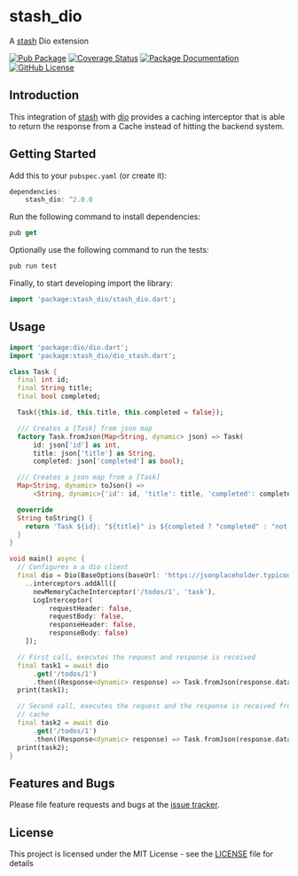 # stash_dio
A [stash](https://github.com/ivoleitao/stash) Dio extension

[![Pub Package](https://img.shields.io/pub/v/stash_dio.svg?style=flat-square)](https://pub.dartlang.org/packages/stash_dio)
[![Coverage Status](https://codecov.io/gh/ivoleitao/stash_dio/graph/badge.svg?flag=stash_dio)](https://codecov.io/gh/ivoleitao/stash_dio)
[![Package Documentation](https://img.shields.io/badge/doc-stash_dio-blue.svg)](https://www.dartdocs.org/documentation/stash_dio/latest)
[![GitHub License](https://img.shields.io/badge/License-MIT-yellow.svg)](https://opensource.org/licenses/MIT)

## Introduction

This integration of [stash](https://pub.dartlang.org/packages/stash) with [dio](https://pub.dev/packages/dio) provides a caching interceptor that is able to return the response from a Cache instead of hitting the backend system.

## Getting Started

Add this to your `pubspec.yaml` (or create it):

```dart
dependencies:
    stash_dio: ^2.0.0
```

Run the following command to install dependencies:

```dart
pub get
```

Optionally use the following command to run the tests:

```dart
pub run test
```

Finally, to start developing import the library:

```dart
import 'package:stash_dio/stash_dio.dart';
```

## Usage

```dart
import 'package:dio/dio.dart';
import 'package:stash_dio/dio_stash.dart';

class Task {
  final int id;
  final String title;
  final bool completed;

  Task({this.id, this.title, this.completed = false});

  /// Creates a [Task] from json map
  factory Task.fromJson(Map<String, dynamic> json) => Task(
      id: json['id'] as int,
      title: json['title'] as String,
      completed: json['completed'] as bool);

  /// Creates a json map from a [Task]
  Map<String, dynamic> toJson() =>
      <String, dynamic>{'id': id, 'title': title, 'completed': completed};

  @override
  String toString() {
    return 'Task ${id}: "${title}" is ${completed ? "completed" : "not completed"}';
  }
}

void main() async {
  // Configures a a dio client
  final dio = Dio(BaseOptions(baseUrl: 'https://jsonplaceholder.typicode.com'))
    ..interceptors.addAll([
      newMemoryCacheInterceptor('/todos/1', 'task'),
      LogInterceptor(
          requestHeader: false,
          requestBody: false,
          responseHeader: false,
          responseBody: false)
    ]);

  // First call, executes the request and response is received
  final task1 = await dio
      .get('/todos/1')
      .then((Response<dynamic> response) => Task.fromJson(response.data));
  print(task1);

  // Second call, executes the request and the response is received from the
  // cache
  final task2 = await dio
      .get('/todos/1')
      .then((Response<dynamic> response) => Task.fromJson(response.data));
  print(task2);
}

```

## Features and Bugs

Please file feature requests and bugs at the [issue tracker][tracker].

[tracker]: https://github.com/ivoleitao/stash_dio/issues/new

## License

This project is licensed under the MIT License - see the [LICENSE](https://github.com/ivoleitao/stash/LICENSE) file for details